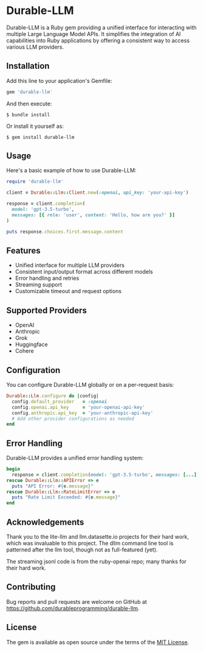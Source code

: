 # Durable-LLM

Durable-LLM is a Ruby gem providing a unified interface for interacting with multiple Large Language Model APIs. It simplifies the integration of AI capabilities into Ruby applications by offering a consistent way to access various LLM providers.

## Installation

Add this line to your application's Gemfile:

```ruby
gem 'durable-llm'
```

And then execute:

```
$ bundle install
```

Or install it yourself as:

```
$ gem install durable-llm
```

## Usage

Here's a basic example of how to use Durable-LLM:

```ruby
require 'durable-llm'

client = Durable::Llm::Client.new(:openai, api_key: 'your-api-key')

response = client.completion(
  model: 'gpt-3.5-turbo',
  messages: [{ role: 'user', content: 'Hello, how are you?' }]
)

puts response.choices.first.message.content

```

## Features

- Unified interface for multiple LLM providers
- Consistent input/output format across different models
- Error handling and retries
- Streaming support
- Customizable timeout and request options

## Supported Providers

- OpenAI
- Anthropic
- Grok
- Huggingface
- Cohere 

## Configuration

You can configure Durable-LLM globally or on a per-request basis:

```ruby
Durable::Llm.configure do |config|
  config.default_provider   = :openai
  config.openai.api_key     = 'your-openai-api-key'
  config.anthropic.api_key  = 'your-anthropic-api-key'
  # Add other provider configurations as needed
end
```

## Error Handling

Durable-LLM provides a unified error handling system:

```ruby
begin
  response = client.completion(model: 'gpt-3.5-turbo', messages: [...])
rescue Durable::Llm::APIError => e
  puts "API Error: #{e.message}"
rescue Durable::Llm::RateLimitError => e
  puts "Rate Limit Exceeded: #{e.message}"
end
```

## Acknowledgements

Thank you to the lite-llm and llm.datasette.io projects for their hard work, which was invaluable to this project. The dllm command line tool is patterned after the llm tool, though not as full-featured (yet).

The streaming jsonl code is from the ruby-openai repo; many thanks for their hard work.

## Contributing

Bug reports and pull requests are welcome on GitHub at https://github.com/durableprogramming/durable-llm.

## License

The gem is available as open source under the terms of the [MIT License](https://opensource.org/licenses/MIT).
